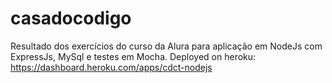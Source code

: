 # casadocodigo
Resultado dos exercícios do curso da Alura para aplicação em NodeJs com ExpressJs, MySql e testes em Mocha.
Deployed on heroku: https://dashboard.heroku.com/apps/cdct-nodejs
